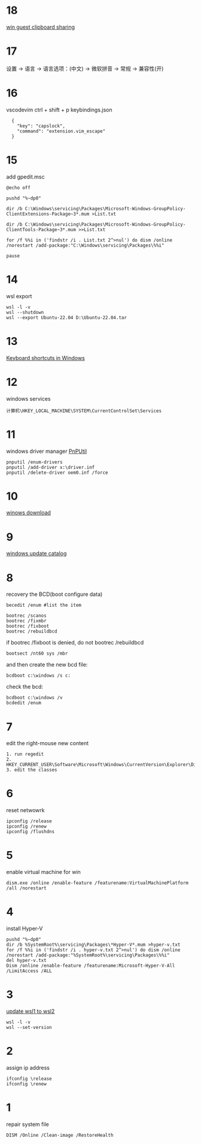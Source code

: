 # 18

[win guest clipboard sharing](https://www.spice-space.org/download.html)

# 17

设置 -> 语言 -> 语言选项：(中文) -> 微软拼音 -> 常规 -> 兼容性(开)

# 16

vscodevim
ctrl + shift + p
keybindings.json

```
  {
    "key": "capslock",
    "command": "extension.vim_escape"
  }
```

# 15

add gpedit.msc

```
@echo off

pushd "%~dp0"

dir /b C:\Windows\servicing\Packages\Microsoft-Windows-GroupPolicy-ClientExtensions-Package~3*.mum >List.txt

dir /b C:\Windows\servicing\Packages\Microsoft-Windows-GroupPolicy-ClientTools-Package~3*.mum >>List.txt

for /f %%i in ('findstr /i . List.txt 2^>nul') do dism /online /norestart /add-package:"C:\Windows\servicing\Packages\%%i"

pause
```

# 14

wsl export

```
wsl -l -v
wsl --shutdown
wsl --export Ubuntu-22.04 D:\Ubuntu-22.04.tar
```

# 13

[Keyboard shortcuts in Windows](https://support.microsoft.com/en-us/windows/keyboard-shortcuts-in-windows-dcc61a57-8ff0-cffe-9796-cb9706c75eec)

# 12

windows services

```
计算机\HKEY_LOCAL_MACHINE\SYSTEM\CurrentControlSet\Services
```

# 11

windows driver manager
[PnPUtil](https://learn.microsoft.com/en-us/windows-hardware/drivers/devtest/pnputil)

```
pnputil /enum-drivers
pnputil /add-driver x:\driver.inf
pnputil /delete-driver oem0.inf /force
```

# 10

[winows download](https://www.microsoft.com/zh-cn/software-download)

# 9

[windows update catalog](https://www.catalog.update.microsoft.com/home.aspx)

# 8

recovery the BCD(boot configure data)

```
becedit /enum #list the item 

bootrec /scanos
bootrec /fixmbr
bootrec /fixboot
bootrec /rebuildbcd
```

if bootrec /fixboot is denied, do not bootrec /rebuildbcd

```
bootsect /nt60 sys /mbr 
```

and then create the new bcd file:

```
bcdboot c:\windows /s c: 
```

check the bcd:

```
bcdboot c:\windows /v
bcdedit /enum 
```

# 7

edit the right-mouse new content

```
1. run regedit
2. HKEY_CURRENT_USER\Software\Microsoft\Windows\CurrentVersion\Explorer\Discardable\PostSetup\ShellNew\Classes
3. edit the classes 
```

# 6

reset netwowrk

```
ipconfig /release
ipconfig /renew
ipconfig /flushdns
```

# 5

enable virtual machine for win

```
dism.exe /online /enable-feature /featurename:VirtualMachinePlatform /all /norestart
```

# 4

install Hyper-V

```
pushd "%~dp0"
dir /b %SystemRoot%\servicing\Packages\*Hyper-V*.mum >hyper-v.txt
for /f %%i in ('findstr /i . hyper-v.txt 2^>nul') do dism /online /norestart /add-package:"%SystemRoot%\servicing\Packages\%%i"
del hyper-v.txt
Dism /online /enable-feature /featurename:Microsoft-Hyper-V-All /LimitAccess /ALL
```

# 3

[update wsl1 to wsl2](https://docs.microsoft.com/zh-cn/windows/wsl/install)

```
wsl -l -v
wsl --set-version
```

# 2

assign ip address

```
ifconfig \release
ifconfig \renew
```

# 1

repair system file

```
DISM /Online /Clean-image /RestoreHealth
```
